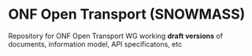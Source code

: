 # ONF Open Transport (SNOWMASS)
Repository for ONF Open Transport WG working **draft versions** of documents, information model, API specificatons, etc
